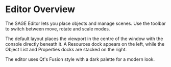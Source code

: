 # Editor Overview

The SAGE Editor lets you place objects and manage scenes. Use the toolbar to switch between move, rotate and scale modes.

The default layout places the viewport in the centre of the window with the console directly beneath it. A Resources dock appears on the left, while the Object List and Properties docks are stacked on the right.

The editor uses Qt's Fusion style with a dark palette for a modern look.
